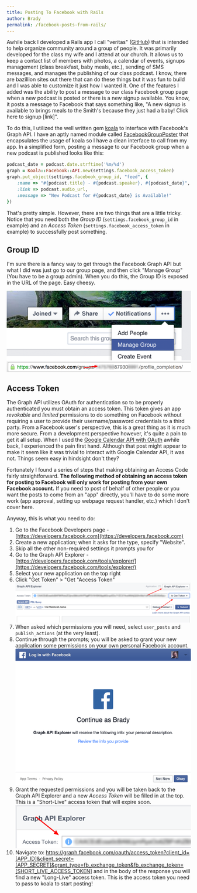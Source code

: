 ```yaml
---
title: Posting To Facebook with Rails
author: Brady
permalink: /facebook-posts-from-rails/
---
```


Awhile back I developed a Rails app I call "veritas" ([GitHub](https://github.com/bradymholt/veritas)) that is intended to help organize community around a group of people. It was primarily developed for the class my wife and I attend at our church. It allows us to keep a contact list of members with photos, a calendar of events, signups management (class breakfast, baby meals, etc.), sending of SMS messages, and manages the publishing of our class podcast. I know, there are bazillion sites out there that can do these things but it was fun to build and I was able to customize it just how I wanted it. One of the features I added was the ability to post a message to our class Facebook group page when a new podcast is posted or there is a new signup available. You know, it posts a message to Facebook that says something like, "A new signup is available to brings meals to the Smith's because they just had a baby! Click here to signup [link]".

To do this, I utilized the well written gem [koala](https://github.com/arsduo/koala) to interface with Facebook's Graph API. I have an aptly named module called [FacebookGroupPoster](https://github.com/bradymholt/veritas/blob/bcd394ceaf8546f769e58975ccd7a9e1a20a6327/lib/facebook_group_poster.rb) that encapsulates the usage of koala so I have a clean interface to call from my app. In a simplified form, posting a message to our Facebook group when a new podcast is published looks like this:

```ruby
podcast_date = podcast.date.strftime('%m/%d')
graph = Koala::Facebook::API.new(settings.facebook_access_token)
graph.put_object(settings.facebook_group_id, "feed", {
    :name => "#{podcast.title} - #{podcast.speaker}, #{podcast_date}",
    :link => podcast.audio_url,
    :message => "New Podcast for #{podcast_date} is Available!"
})
```

That's pretty simple. However, there are two things that are a little tricky. Notice that you need both the _Group ID_ (`settings.facebook_group_id` in example) and an _Access Token_ (`settings.facebook_access_token` in example) to successfully post something.

## Group ID

I'm sure there is a fancy way to get through the Facebook Graph API but what I did was just go to our group page, and then click "Manage Group" (You have to be a group admin). When you do this, the Group ID is exposed in the URL of the page. Easy cheesy.

![Group ID](/media/fb_manage_group.png)
![Group ID](/media/fb_group_id_url.png)

## Access Token

The Graph API utilizes OAuth for authentication so to be properly authenticated you must obtain an access token. This token gives an app _revokable_ and _limited_ permissions to do something on Facebook without requiring a user to provide their username/password credentials to a third party. From a Facebook user's perspective, this is a great thing as it is much more secure. From a development perspective however, it's quite a pain to get it all setup. When I used the [Google Calendar API with OAuth](/google-calendar-api-from-ruby/) awhile back, I experienced the pain first hand. Although that post might appear to make it seem like it was trivial to interact with Google Calendar API, it was not. Things seem easy in hindsight don't they?

Fortunately I found a series of steps that making obtaining an Access Code fairly straightforward. **The following method of obtaining an access token for posting to Facebook will only work for posting from your own Facebook account.** If you need to post of behalf of other people or you want the posts to come from an "app" directly, you'll have to do some more work (app approval, setting up webpage request handler, etc.) which I don't cover here.

Anyway, this is what you need to do:

1. Go to the Facebook Developers page - [https://developers.facebook.com](https://developers.facebook.com)
2. Create a new application; when it asks for the type, specify "Website".
3. Skip all the other non-required settings it prompts you for
4. Go to the Graph API Explorer - [https://developers.facebook.com/tools/explorer/](https://developers.facebook.com/tools/explorer/)
5. Select your new application on the top right
6. Click "Get Token" > "Get "Access Token" ![Graph API Explorer](/media/fb_graph_explorer.png)
7. When asked which permissions you will need, select `user_posts` and `publish_actions` (at the very least).
8. Continue through the prompts; you will be asked to grant your new application some permissions on your own personal Facebook account.
   ![Grant Access](/media/fb_grant_access.png)
9. Grant the requested permissions and you will be taken back to the Graph API Explorer and a new _Access Token_ will be filled in at the top. This is a "Short-Live" access token that will expire soon.
   ![Grant Access](/media/fb_access_key.png)
10. Navigate to: https://graph.facebook.com/oauth/access_token?client_id=[APP_ID]&client_secret=[APP_SECRET]&grant_type=fb_exchange_token&fb_exchange_token=[SHORT_LIVE_ACCESS_TOKEN] and in the body of the response you will find a new "Long-Live" access token. This is the access token you need to pass to koala to start posting!
